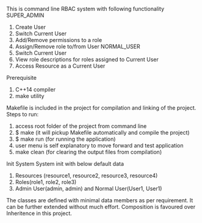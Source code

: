 This is command line RBAC system with following functionality
SUPER_ADMIN
1. Create User
2. Switch Current User
3. Add/Remove permissions to a role
4. Assign/Remove role to/from User
NORMAL_USER
1. Switch Current User
2. View role descriptions for roles assigned to Current User
3. Access Resource as a Current User

Prerequisite
1. C++14 compiler
2. make utility

Makefile is included in the project for compilation and linking of the project.
Steps to run:
1. access root folder of the project from command line
2. $ make (it will pickup Makefile automatically and compile the project)
3. $ make run (for running the application)
4. user menu is self explanatory to move forward and test application
5. make clean (for clearing the output files from compilation)

Init System
System init with below default data
1. Resources (resource1, resource2, resource3, resource4)
2. Roles(role1, role2, role3)
3. Admin User(admin, admin) and Normal User(User1, User1)

The classes are defined with minimal data members as per requirement. It can be further extended without much effort.
Composition is favoured over Inheritence in this project.


